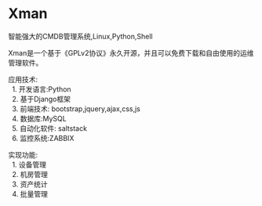 # Xman
智能强大的CMDB管理系统,Linux,Python,Shell

Xman是一个基于《GPLv2协议》永久开源，并且可以免费下载和自由使用的运维管理软件。<br/>

应用技术:<br/>
&nbsp;&nbsp;1. 开发语言:Python<br/>
&nbsp;&nbsp;2. 基于Django框架<br/>
&nbsp;&nbsp;3. 前端技术: bootstrap,jquery,ajax,css,js<br/>
&nbsp;&nbsp;4. 数据库:MySQL<br/>
&nbsp;&nbsp;5. 自动化软件: saltstack<br/>
&nbsp;&nbsp;6. 监控系统:ZABBIX<br/>

实现功能:<br/>
&nbsp;&nbsp;1. 设备管理<br/>
&nbsp;&nbsp;2. 机房管理<br/>
&nbsp;&nbsp;3. 资产统计<br/>
&nbsp;&nbsp;4. 批量管理<br/>
